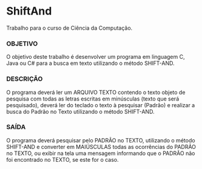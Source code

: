 # ShiftAnd

Trabalho para o curso de Ciência da Computação.

### OBJETIVO
O objetivo deste trabalho é desenvolver um programa em linguagem C, Java ou C# para a busca em texto utilizando o método SHIFT-AND.

### DESCRIÇÃO
O programa deverá ler um ARQUIVO TEXTO contendo o texto objeto de pesquisa com todas as letras escritas em minúsculas (texto que será pesquisado), deverá ler do teclado o texto à pesquisar (Padrão) e realizar a busca do Padrão no Texto utilizando o método SHIFT-AND.

### SAÍDA
O programa deverá pesquisar pelo PADRÃO no TEXTO, utilizando o método SHIFT-AND e converter em MAIÚSCULAS todas as ocorrências do PADRÃO no TEXTO, ou exibir na tela uma mensagem informando que o PADRÃO não foi encontrado no TEXTO, se este for o caso.
